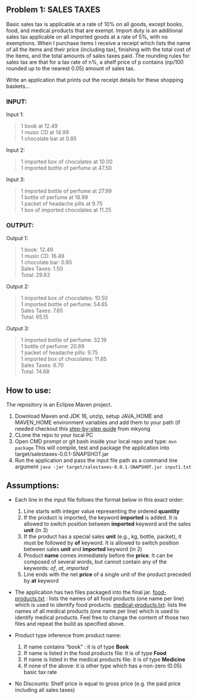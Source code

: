 ## Problem 1: SALES TAXES

Basic sales tax is applicable at a rate of 10% on all goods, except books, food, and medical products that are exempt. Import duty is an additional sales tax applicable on all imported goods at a rate of 5%, with no exemptions. When I purchase items I receive a receipt which lists the name of all the items and their price (including tax), finishing with the total cost of the items,
and the total amounts of sales taxes paid.  The rounding rules for sales tax are that for a tax rate of n%, a shelf price of p contains (np/100 rounded up to the nearest 0.05) amount of sales tax.

Write an application that prints out the receipt details for these shopping baskets...

### INPUT:
Input 1:
> 1 book at 12.49  
> 1 music CD at 14.99  
> 1 chocolate bar at 0.85

Input 2:
> 1 imported box of chocolates at 10.00  
> 1 imported bottle of perfume at 47.50  

Input 3:
> 1 imported bottle of perfume at 27.99  
> 1 bottle of perfume at 18.99  
> 1 packet of headache pills at 9.75  
> 1 box of imported chocolates at 11.25

### OUTPUT:
Output 1:
> 1 book: 12.49  
> 1 music CD: 16.49  
> 1 chocolate bar: 0.85  
> Sales Taxes: 1.50  
> Total: 29.83  

Output 2:
> 1 imported box of chocolates: 10.50  
> 1 imported bottle of perfume: 54.65  
> Sales Taxes: 7.65  
> Total: 65.15

Output 3:
> 1 imported bottle of perfume: 32.19  
> 1 bottle of perfume: 20.89  
> 1 packet of headache pills: 9.75  
> 1 imported box of chocolates: 11.85  
> Sales Taxes: 6.70  
> Total: 74.68

## How to use:

The repository is an Eclipse Maven project. 

1. Download Maven and JDK 16, unzip, setup JAVA_HOME and MAVEN_HOME environment variables and add them to your path (if needed checkout this [step-by-step guide](https://mkyong.com/maven/how-to-install-maven-in-windows/) from mkyong
2. CLone the repo to your local PC
3. Open CMD prompt or git bash inside your local repo and type:
`mvn package`
This will compile, test and package the application into target/salestaxes-0.0.1-SNAPSHOT.jar
4. Run the application and pass the input file path as a command line argument
`java -jar target/salestaxes-0.0.1-SNAPSHOT.jar input1.txt`


## Assumptions:

* Each line in the input file follows the format below in this exact order:
    1.	Line starts with integer value representing the ordered **quantity**
    2.	If the product is imported, the keyword **imported** is added. It is allowed to switch position between **imported** keyword and the sales **unit** (in 3)
    3.	If the product has a special sales **unit** (e.g., kg, bottle, packet), it must be followed by **of** keyword. It is allowed to switch position between sales **unit** and **imported** keyword (in 2)
    4.	Product **name** comes immediately before the **price**. It can be composed of several words, but cannot contain any of the keywords: *of*, *at*, *imported* 
    5.	Line ends with the net **price** of a single unit of the product preceded by **at** keyword

* The application has two files packaged into the final jar. [food-products.txt](src/main/resources/food-products.txt) : lists the names of all food products (one name per line) which is used to identify food products.
[medical-products.txt](src/main/resources/medical-products.txt): lists the names of all medical products (one name per line) which is used to identify medical products. Feel free to change the content of those two files and repeat the build as specified above.

* Product type inference from product name: 
    1. If name contains “book” : it is of type **Book**
    2. If name is listed in the food products file: it is of type **Food**
    3. If name is listed in the medical products file: it is of type **Medicine**
    4.	 If none of the above: it is other type which has a non-zero (0.05) basic tax rate

* No Discounts: Shelf price is equal to gross price (e.g. the paid price including all sales taxes)

